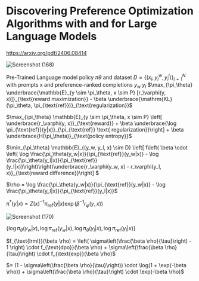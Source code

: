 # Discovering Preference Optimization Algorithms with and for Large Language Models

https://arxiv.org/pdf/2406.08414

![Screenshot (168)](https://github.com/user-attachments/assets/b3988ef4-df0f-4260-a7f9-b4a2636396b4)

Pre-Trained Language model policy $`πθ`$ and dataset $`D = \{(x_i, y_i^w, y_i^l)\}_{i=1}^{N}`$ with prompts x and preference-ranked completions $`y_w`$ $`y_l`$ 
 $`\max_{\pi_\theta} \underbrace{\mathbb{E}_{y \sim \pi_\theta, x \sim P} [r_\varphi(y, x)]}_{\text{reward maximization}} - \beta \underbrace{\mathrm{KL}(\pi_\theta, \pi_{\text{ref}})}_{\text{regularization}}`$

$`\max_{\pi_\theta} \mathbb{E}_{y \sim \pi_\theta, x \sim P} \left[ 
\underbrace{r_\varphi(y, x)}_{\text{reward}} + \beta \underbrace{\log \pi_{\text{ref}}(y|x)}_{\pi_{\text{ref}} \text{ regularization}}\right] + \beta \underbrace{H(\pi_\theta)}_{\text{policy entropy}}`$


$`\min_{\pi_\theta} \mathbb{E}_{(y_w, y_l, x) \sim D} 
\left[ 
f\left( 
\beta \cdot 
\left( 
\log \frac{\pi_\theta(y_w|x)}{\pi_{\text{ref}}(y_w|x)} - \log \frac{\pi_\theta(y_l|x)}{\pi_{\text{ref}}(y_l|x)}\right)\right)\underbrace{r_\varphi(y_w, x) - r_\varphi(y_l, x)}_{\text{reward difference}}\right]
`$

$`\rho = \log \frac{\pi_\theta(y_w|x)}{\pi_{\text{ref}}(y_w|x)} - \log \frac{\pi_\theta(y_l|x)}{\pi_{\text{ref}}(y_l|x)}`$

$`\pi^*(y|x) = Z(x)^{-1} \pi_{\text{ref}}(y|x) \exp\left(\beta^{-1} r_\varphi(y, x)\right)`$

![Screenshot (170)](https://github.com/user-attachments/assets/e3ce7b98-6bf4-44c9-a662-99f15728f7e7)

$`\{\log \pi_\theta(y_w|x), \log \pi_{\text{ref}}(y_w|x), \log \pi_\theta(y_l|x), \log \pi_{\text{ref}}(y_l|x)\}`$

$`f_{\text{lrml}}(\beta \rho) = \left( \sigma\left(\frac{\beta \rho}{\tau}\right) - 1 \right) \cdot f_{\text{dpo}}(\beta \rho) + \sigma\left(\frac{\beta \rho}{\tau}\right) \cdot f_{\text{exp}}(\beta \rho)`$

$`= (1 - \sigma\left(\frac{\beta \rho}{\tau}\right)) \cdot \log(1 + \exp(-\beta \rho)) + \sigma\left(\frac{\beta \rho}{\tau}\right) \cdot \exp(-\beta \rho)`$
